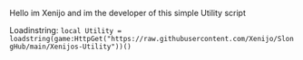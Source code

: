 Hello im Xenijo and im the developer of this simple Utility script 

Loadinstring:
```local Utility = loadstring(game:HttpGet("https://raw.githubusercontent.com/Xenijo/SlongHub/main/Xenijos-Utility"))()```
